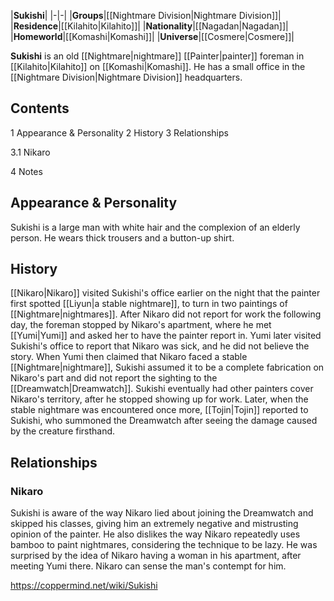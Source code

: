 |**Sukishi**|
|-|-|
|**Groups**|[[Nightmare Division\|Nightmare Division]]|
|**Residence**|[[Kilahito\|Kilahito]]|
|**Nationality**|[[Nagadan\|Nagadan]]|
|**Homeworld**|[[Komashi\|Komashi]]|
|**Universe**|[[Cosmere\|Cosmere]]|

**Sukishi** is an old [[Nightmare\|nightmare]] [[Painter\|painter]] foreman in [[Kilahito\|Kilahito]] on [[Komashi\|Komashi]]. He has a small office in the [[Nightmare Division\|Nightmare Division]] headquarters.

## Contents

1 Appearance & Personality
2 History
3 Relationships

3.1 Nikaro


4 Notes


## Appearance & Personality
Sukishi is a large man with white hair and the complexion of an elderly person. He wears thick trousers and a button-up shirt.

## History
[[Nikaro\|Nikaro]] visited Sukishi's office earlier on the night that the painter first spotted [[Liyun\|a stable nightmare]], to turn in two paintings of [[Nightmare\|nightmares]]. After Nikaro did not report for work the following day, the foreman stopped by Nikaro's apartment, where he met [[Yumi\|Yumi]] and asked her to have the painter report in. Yumi later visited Sukishi's office to report that Nikaro was sick, and he did not believe the story. When Yumi then claimed that Nikaro faced a stable [[Nightmare\|nightmare]], Sukishi assumed it to be a complete fabrication on Nikaro's part and did not report the sighting to the [[Dreamwatch\|Dreamwatch]].
Sukishi eventually had other painters cover Nikaro's territory, after he stopped showing up for work. Later, when the stable nightmare was encountered once more, [[Tojin\|Tojin]] reported to Sukishi, who summoned the Dreamwatch after seeing the damage caused by the creature firsthand.

## Relationships
### Nikaro
Sukishi is aware of the way Nikaro lied about joining the Dreamwatch and skipped his classes, giving him an extremely negative and mistrusting opinion of the painter. He also dislikes the way Nikaro repeatedly uses bamboo to paint nightmares, considering the technique to be lazy. He was surprised by the idea of Nikaro having a woman in his apartment, after meeting Yumi there. Nikaro can sense the man's contempt for him.



https://coppermind.net/wiki/Sukishi